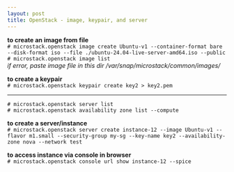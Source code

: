 ```yaml
---
layout: post
title: OpenStack - image, keypair, and server
---
```


**to create an image from file** <br>
`# microstack.openstack image create Ubuntu-v1 --container-format bare --disk-format iso --file ./ubuntu-24.04-live-server-amd64.iso --public` <br>
`# microstack.openstack image list` <br>
*if error, paste image file in this dir /var/snap/microstack/common/images/*

**to create a keypair** <br>
`# microstack.openstack keypair create key2 > key2.pem`

---

`# microstack.openstack server list` <br>
`# microstack.openstack availability zone list --compute`

**to create a server/instance** <br>
`# microstack.openstack server create instance-12 --image Ubuntu-v1 --flavor m1.small --security-group my-sg --key-name key2 --availability-zone nova --network test`

**to access instance via console in browser** <br>
`# microstack.openstack console url show instance-12 --spice`
